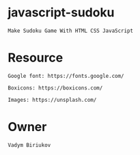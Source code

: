 # javascript-sudoku

    Make Sudoku Game With HTML CSS JavaScript

# Resource

    Google font: https://fonts.google.com/

    Boxicons: https://boxicons.com/

    Images: https://unsplash.com/

# Owner

    Vadym Biriukov